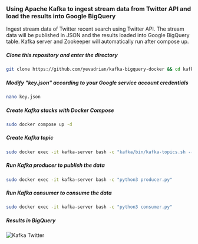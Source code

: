 ### Using Apache Kafka to ingest stream data from Twitter API and load the results into Google BigQuery

Ingest stream data of Twitter recent search using Twitter API. 
The stream data will be published in JSON and the results loaded into Google BigQuery table.
Kafka server and Zookeeper will automatically run after compose up.

##### Clone this repository and enter the directory
```bash
git clone https://github.com/yevadrian/kafka-bigquery-docker && cd kafka-bigquery-docker
```

##### Modify "key.json" according to your Google service account credentials
```bash
nano key.json
```

##### Create Kafka stacks with Docker Compose
```bash
sudo docker compose up -d
```

##### Create Kafka topic
```bash
sudo docker exec -it kafka-server bash -c "kafka/bin/kafka-topics.sh --create --topic twitter --bootstrap-server localhost:9092"
```

##### Run Kafka producer to publish the data
```bash
sudo docker exec -it kafka-server bash -c "python3 producer.py"
```

##### Run Kafka consumer to consume the data
```bash
sudo docker exec -it kafka-server bash -c "python3 consumer.py"
```

##### Results in BigQuery
![Kafka Twitter](https://user-images.githubusercontent.com/110159876/207465787-800b74fe-6fd0-4397-b277-522ac84f54c2.jpg)

